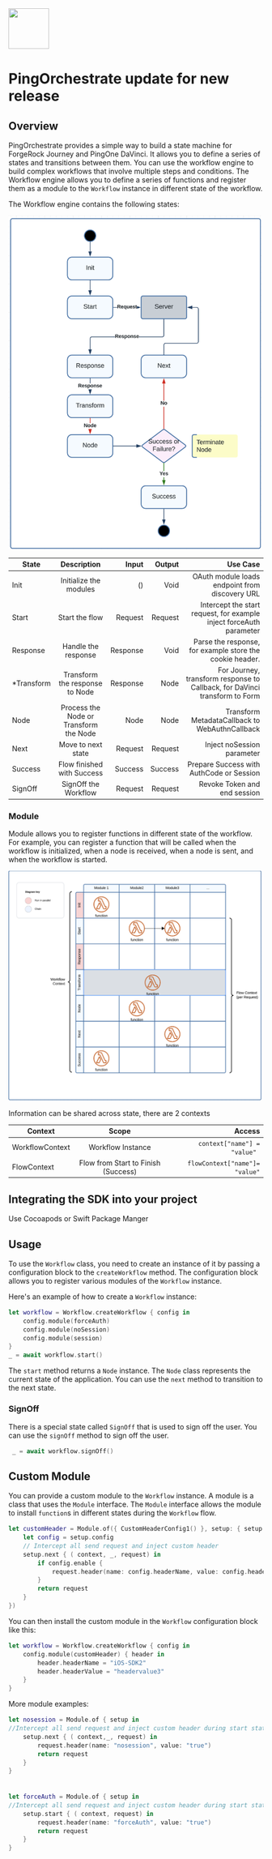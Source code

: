 <div>
  <picture>
     <img src="https://www.pingidentity.com/content/dam/ping-6-2-assets/topnav-json-configs/Ping-Logo.svg" width="80" height="80"  alt=""/>
  </picture>
</div>

# PingOrchestrate update for new release

## Overview

PingOrchestrate provides a simple way to build a state machine for ForgeRock Journey and PingOne DaVinci.
It allows you to define a series of states and transitions between them. You can use the workflow engine to build
complex workflows that involve multiple steps and conditions.
The Workflow engine allows you to define a series of functions and register them as a module to the `Workflow` instance
in different state of the workflow.

The Workflow engine contains the following states:

<img src="images/state.png" width="500">

| State      |              Description               |    Input |  Output |                                                                   Use Case |
|------------|:--------------------------------------:|---------:|--------:|---------------------------------------------------------------------------:|
| Init       |         Initialize the modules         |       () |    Void |                             OAuth module loads endpoint from discovery URL |
| Start      |             Start the flow             |  Request | Request |        Intercept the start request, for example inject forceAuth parameter |
| Response   |          Handle the response           | Response |    Void |                   Parse the response, for example store the cookie header. |
| *Transform |     Transform the response to Node     | Response |    Node | For Journey, transform response to Callback, for DaVinci transform to Form |
| Node       | Process the Node or Transform the Node |     Node |    Node |                             Transform MetadataCallback to WebAuthnCallback |
| Next       |           Move to next state           |  Request | Request |                                                 Inject noSession parameter |
| Success    |       Flow finished with Success       |  Success | Success |                                   Prepare Success with AuthCode or Session |
| SignOff    |          SignOff the Workflow          |  Request | Request |                                               Revoke Token and end session |

### Module

Module allows you to register functions in different state of the workflow. For example, you can register a function
that
will be called when the workflow is initialized,
when a node is received, when a node is sent, and when the workflow is started.

<img src="images/functions.png" width="500">

Information can be shared across state, there are 2 contexts

| Context         |                Scope                |                             Access |
|-----------------|:-----------------------------------:|-----------------------------------:|
| WorkflowContext |          Workflow Instance          |   ```context["name"] = "value" ``` |
| FlowContext     | Flow from Start to Finish (Success) | ```flowContext["name"]= "value"``` |

## Integrating the SDK into your project

Use Cocoapods or Swift Package Manger

## Usage

To use the `Workflow` class, you need to create an instance of it by passing a configuration block to the `createWorkflow` method. The
configuration block allows you to register various modules of the `Workflow` instance.

Here's an example of how to create a `Workflow` instance:

```swift
let workflow = Workflow.createWorkflow { config in
    config.module(forceAuth)
    config.module(noSession)
    config.module(session)
}
_ = await workflow.start()
```
The `start` method returns a `Node` instance. The `Node` class represents the current state of the application. You can
use the `next` method to transition to the next state.

### SignOff
There is a special state called `SignOff` that is used to sign off the user. You can use the `signOff` method to sign off
the user.

```swift
 _ = await workflow.signOff()
```

## Custom Module

You can provide a custom module to the `Workflow` instance. A module is a class that uses the `Module` interface.
The `Module` interface allows the module to install `function`s in different states during the `Workflow` flow.

```swift
let customHeader = Module.of({ CustomHeaderConfig1() }, setup: { setup in
    let config = setup.config
    // Intercept all send request and inject custom header
    setup.next { ( context, _, request) in
        if config.enable {
            request.header(name: config.headerName, value: config.headerValue)
        }
        return request
    }
})
```

You can then install the custom module in the `Workflow` configuration block like this:

```swift
let workflow = Workflow.createWorkflow { config in
    config.module(customHeader) { header in
        header.headerName = "iOS-SDK2"
        header.headerValue = "headervalue3"
    }
}
```

More module examples:
```swift
let nosession = Module.of { setup in
//Intercept all send request and inject custom header during start state
    setup.next { ( context,_, request) in
        request.header(name: "nosession", value: "true")
        return request
    }
}


let forceAuth = Module.of { setup in
//Intercept all send request and inject custom header during start state
    setup.start { ( context, request) in
        request.header(name: "forceAuth", value: "true")
        return request
    }
}
```
